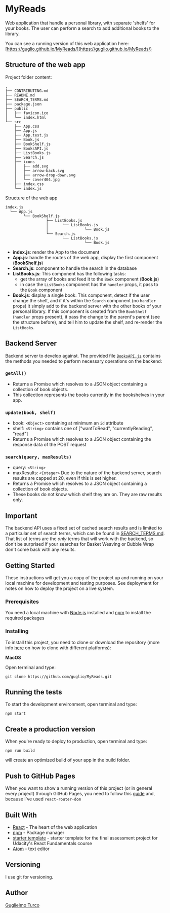 # MyReads

Web application that handle a personal library, with separate 'shelfs' for your books.
The user can perform a search to add additional books to the library.

You can see a running version of this web application here:   
    [https://guglio.github.io/MyReads/](https://guglio.github.io/MyReads/)


## Structure of the web app

Project folder content:

```ANSI
.
├── CONTRIBUTING.md
├── README.md
├── SEARCH_TERMS.md
├── package.json
├── public
│   ├── favicon.ico
│   └── index.html
└── src
    ├── App.css
    ├── App.js
    ├── App.test.js
    ├── Book.js
    ├── BookShelf.js
    ├── BooksAPI.js
    ├── ListBooks.js
    ├── Search.js
    ├── icons
    │   ├── add.svg
    │   ├── arrow-back.svg
    │   ├── arrow-drop-down.svg
    │   └── cover404.jpg
    ├── index.css
    └── index.js
```
Structure of the web app

```ANSI
index.js
  └── App.js
        └── BookShelf.js
                  ├── ListBooks.js
                  │      └── ListBooks.js
                  │                └── Book.js
                  └── Search.js
                         └── ListBooks.js
                                   └── Book.js
```

- **index.js**: render the App to the document
- **App.js**: handle the routes of the web app, display the first component (**BookShelf.js**)
- **Search.js**: component to handle the search in the database
- **ListBooks.js**: This component has the following tasks:
    - get the array of books and feed it to the `Book` component (**Book.js**)
    - in case the `ListBooks` component has the `handler` props, it pass to the `Book` component
- **Book.js**: display a single book. This component, detect if the user change the shelf, and if it's within the `Search` component (no `handler` props) it simply add to the backend server with the other books of your personal library. If this component is created from the `BookShelf` (`handler` props present), it pass the change to the parent's parent (see the structure before), and tell him to update the shelf, and re-render the `ListBooks`.

## Backend Server

Backend server to develop against. The provided file [`BooksAPI.js`](src/BooksAPI.js) contains the methods you needed to perform necessary operations on the backend:

### `getAll()`
* Returns a Promise which resolves to a JSON object containing a collection of book objects.
* This collection represents the books currently in the bookshelves in your app.

### `update(book, shelf)`
* book: `<Object>` containing at minimum an `id` attribute
* shelf: `<String>` contains one of ["wantToRead", "currentlyReading", "read"]  
* Returns a Promise which resolves to a JSON object containing the response data of the POST request

### `search(query, maxResults)`
* query: `<String>`
* maxResults: `<Integer>` Due to the nature of the backend server, search results are capped at 20, even if this is set higher.
* Returns a Promise which resolves to a JSON object containing a collection of book objects.
* These books do not know which shelf they are on. They are raw results only.

## Important
The backend API uses a fixed set of cached search results and is limited to a particular set of search terms, which can be found in [SEARCH_TERMS.md](SEARCH_TERMS.md). That list of terms are the _only_ terms that will work with the backend, so don't be surprised if your searches for Basket Weaving or Bubble Wrap don't come back with any results.

## Getting Started

These instructions will get you a copy of the project up and running on your local machine for development and testing purposes. See deployment for notes on how to deploy the project on a live system.

### Prerequisites

You need a local machine with [Node.js](https://nodejs.org/en/) installed and [npm](https://www.npmjs.com/) to install the required packages

### Installing

To install this project, you need to clone or download the repository (more info [here](https://help.github.com/articles/cloning-a-repository/) on how to clone with different platforms):

**MacOS**

Open terminal and type:
```shell
git clone https://github.com/guglio/MyReads.git
```

## Running the tests

To start the development environment, open terminal and type:
```shell
npm start
```

## Create a production version

When you're ready to deploy to production, open terminal and type:
```shell
npm run build
```
will create an optimized build of your app in the build folder.

## Push to GitHub Pages

When you want to show a running version of this project (or in general every project) through GitHub Pages, you need to follow this [guide](https://github.com/facebookincubator/create-react-app/blob/master/packages/react-scripts/template/README.md#github-pages) and, because I've used `react-router-dom`

## Built With

* [React](https://facebook.github.io/react/) - The heart of the web application
* [npm](https://www.npmjs.com/) - Package manager
* [starter template](https://github.com/udacity/reactnd-project-myreads-starter) - starter template for the final assessment project for Udacity's React Fundamentals course
* [Atom](https://atom.io/) - text editor

## Versioning

I use git for versioning.

## Author

[Guglielmo Turco](https://github.com/guglio)
